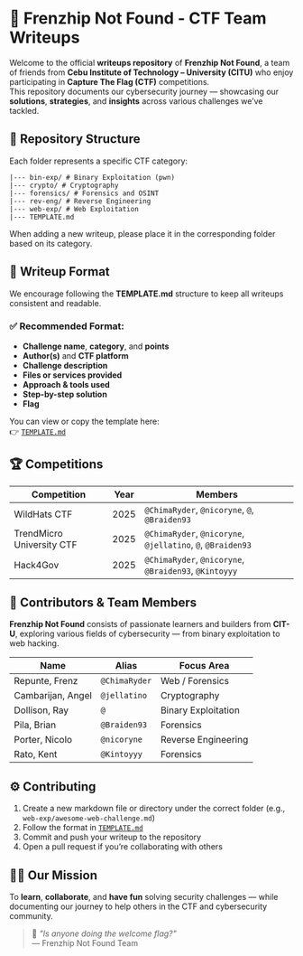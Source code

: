 # 🧩 Frenzhip Not Found - CTF Team Writeups

Welcome to the official **writeups repository** of **Frenzhip Not Found**, a team of friends from **Cebu Institute of Technology – University (CITU)** who enjoy participating in **Capture The Flag (CTF)** competitions.  
This repository documents our cybersecurity journey — showcasing our **solutions**, **strategies**, and **insights** across various challenges we’ve tackled.


## 🧱 Repository Structure

Each folder represents a specific CTF category:

```
|--- bin-exp/ # Binary Exploitation (pwn)
|--- crypto/ # Cryptography
|--- forensics/ # Forensics and OSINT 
|--- rev-eng/ # Reverse Engineering 
|--- web-exp/ # Web Exploitation 
|--- TEMPLATE.md
```

When adding a new writeup, please place it in the corresponding folder based on its category.


## 🧩 Writeup Format

We encourage following the **TEMPLATE.md** structure to keep all writeups consistent and readable.

### ✅ Recommended Format:
- **Challenge name**, **category**, and **points**
- **Author(s)** and **CTF platform**
- **Challenge description**
- **Files or services provided**
- **Approach & tools used**
- **Step-by-step solution**
- **Flag**

You can view or copy the template here:  
👉 [`TEMPLATE.md`](./TEMPLATE.md)


## 🏆 Competitions

| Competition | Year | Members |
|--------------|------|----------|
| WildHats CTF | 2025 | `@ChimaRyder`, `@nicoryne`, `@`, `@Braiden93` |
| TrendMicro University CTF | 2025 | `@ChimaRyder`, `@nicoryne`, `@jellatino`, `@`, `@Braiden93` |
| Hack4Gov | 2025 | `@ChimaRyder`, `@nicoryne`, `@Braiden93`, `@Kintoyyy` |


## 👥 Contributors & Team Members

**Frenzhip Not Found** consists of passionate learners and builders from **CIT-U**, exploring various fields of cybersecurity — from binary exploitation to web hacking.

| Name | Alias | Focus Area |
|------|--------|-------------|
| Repunte, Frenz | `@ChimaRyder` | Web / Forensics |
| Cambarijan, Angel | `@jellatino` | Cryptography |
| Dollison, Ray | `@` | Binary Exploitation |
| Pila, Brian | `@Braiden93` | Forensics |
| Porter, Nicolo | `@nicoryne` | Reverse Engineering |
| Rato, Kent | `@Kintoyyy` | Forensics |


## ⚙️ Contributing

1. Create a new markdown file or directory under the correct folder (e.g., `web-exp/awesome-web-challenge.md`)
2. Follow the format in [`TEMPLATE.md`](./TEMPLATE.md)
3. Commit and push your writeup to the repository
4. Open a pull request if you’re collaborating with others


## 🏴‍☠️ Our Mission

To **learn**, **collaborate**, and **have fun** solving security challenges — while documenting our journey to help others in the CTF and cybersecurity community.

> 💬 *"Is anyone doing the welcome flag?"*  
> — Frenzhip Not Found Team
